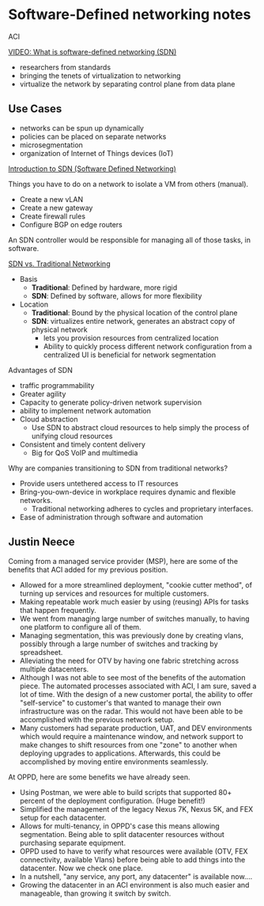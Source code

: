 # Software-Defined networking notes

ACI

[VIDEO: What is software-defined networking (SDN)](https://www.youtube.com/watch?v=Z5Gi2Bpd82M)

- researchers from standards
- bringing the tenets of virtualization to networking
- virtualize the network by separating control plane from data plane

## Use Cases

- networks can be spun up dynamically
- policies can be placed on separate networks
- microsegmentation
- organization of Internet of Things devices (IoT)

[Introduction to SDN (Software Defined Networking)](https://www.youtube.com/watch?v=WEdDQsyXT6E)

Things you have to do on a network to isolate a VM from others (manual).

- Create a new vLAN
- Create a new gateway
- Create firewall rules
- Configure BGP on edge routers

An SDN controller would be responsible for managing all of those tasks, in software.

[SDN vs. Traditional Networking](https://www.ibm.com/services/network/sdn-versus-traditional-networking)

- Basis
  - **Traditional**: Defined by hardware, more rigid
  - **SDN**: Defined by software, allows for more flexibility
- Location
  - **Traditional**: Bound by the physical location of the control plane
  - **SDN**: virtualizes entire network, generates an abstract copy of physical network
    - lets you provision resources from centralized location
    - Ability to quickly process different network configuration from a centralized UI is beneficial for network segmentation

Advantages of SDN

- traffic programmability
- Greater agility
- Capacity to generate policy-driven network supervision
- ability to implement network automation
- Cloud abstraction
  - Use SDN to abstract cloud resources to help simply the process of unifying cloud resources
- Consistent and timely content delivery
  - Big for QoS VoIP and multimedia

Why are companies transitioning to SDN from traditional networks?

- Provide users untethered access to IT resources
- Bring-you-own-device in workplace requires dynamic and flexible networks.
  - Traditional networking adheres to cycles and proprietary interfaces.
- Ease of administration through software and automation

## Justin Neece

Coming from a managed service provider (MSP), here are some of the benefits that ACI added for my previous position.

- Allowed for a more streamlined deployment, "cookie cutter method", of turning up services and resources for multiple customers.
- Making repeatable work much easier by using (reusing) APIs for tasks that happen frequently.
- We went from managing large number of switches manually, to having one platform to configure all of them.
- Managing segmentation, this was previously done by creating vlans, possibly through a large number of switches and tracking by spreadsheet.
- Alleviating the need for OTV by having one fabric stretching across multiple datacenters.
- Although I was not able to see most of the benefits of the automation piece. The automated processes associated with ACI, I am sure, saved a lot of time.
With the design of a new customer portal, the ability to offer "self-service" to customer's that wanted to manage their own infrastructure was on the radar.                     This would not have been able to be accomplished with the previous network setup.
- Many customers had separate production, UAT, and DEV environments which would require a maintenance window, and network support to make changes to shift resources from one "zone" to another when deploying upgrades to applications. Afterwards, this could be accomplished by moving entire environments seamlessly.

At OPPD, here are some benefits we have already seen.

- Using Postman, we were able to build scripts that supported 80+ percent of the deployment configuration. (Huge benefit!)
- Simplified the management of the legacy Nexus 7K, Nexus 5K, and FEX setup for each datacenter.
- Allows for multi-tenancy, in OPPD's case this means allowing segmentation. Being able to split datacenter resources without purchasing separate equipment.
- OPPD used to have to verify what resources were available (OTV, FEX connectivity, available Vlans) before being able to add things into the datacenter. Now we check one place.
-  In a nutshell, "any service, any port, any datacenter" is available now....
- Growing the datacenter in an ACI environment is also much easier and manageable, than growing it switch by switch.
